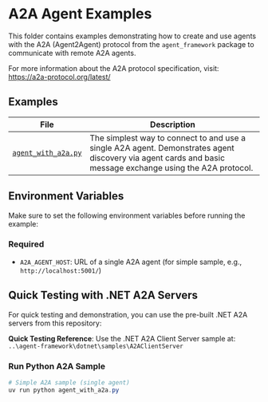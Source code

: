 # A2A Agent Examples

This folder contains examples demonstrating how to create and use agents with the A2A (Agent2Agent) protocol from the `agent_framework` package to communicate with remote A2A agents.

For more information about the A2A protocol specification, visit: https://a2a-protocol.org/latest/
## Examples

| File | Description |
|------|-------------|
| [`agent_with_a2a.py`](agent_with_a2a.py) | The simplest way to connect to and use a single A2A agent. Demonstrates agent discovery via agent cards and basic message exchange using the A2A protocol. |

## Environment Variables

Make sure to set the following environment variables before running the example:

### Required
- `A2A_AGENT_HOST`: URL of a single A2A agent (for simple sample, e.g., `http://localhost:5001/`)


## Quick Testing with .NET A2A Servers

For quick testing and demonstration, you can use the pre-built .NET A2A servers from this repository:

**Quick Testing Reference**: Use the .NET A2A Client Server sample at:
`..\agent-framework\dotnet\samples\A2AClientServer`

### Run Python A2A Sample
```powershell
# Simple A2A sample (single agent)
uv run python agent_with_a2a.py
```
